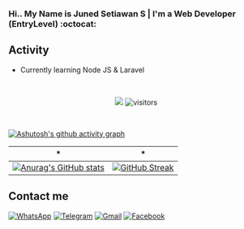 ### Hi.. My Name is Juned Setiawan S | I'm a Web Developer (EntryLevel) :octocat:

## Activity
- Currently learning Node JS & Laravel
<br/>

<p align="center">
    <a href="https://github.com/JunedSetiawan"><img src="https://img.shields.io/badge/status-learning-brightgreen.svg"></a>
    <img src="https://visitor-badge.laobi.icu/badge?page_id=JunedSetiawan" alt="visitors"/>   
</p>
<br/>

[![Ashutosh's github activity graph](https://activity-graph.herokuapp.com/graph?username=JunedSetiawan&theme=redical)](https://github.com/JunedSetiawan)

| * | * |
|  :---: | :---:  |     
| [![Anurag's GitHub stats](https://github-readme-stats.vercel.app/api?username=JunedSetiawan&count_private=true&show_icons=true&hide=issues&theme=radical)](https://github.com/JunedSetiawan) | [![GitHub Streak](http://github-readme-streak-stats.herokuapp.com?user=JunedSetiawan&theme=radical)](https://github.com/JunedSetiawan) | <td colspan=3><img src="https://github-readme-stats.vercel.app/api/top-langs/?username=JunedSetiawan&exclude_repo=cem_clipnet&layout=compact&theme=radical"/>|


## Contact me
[![WhatsApp](https://img.shields.io/badge/WhatsApp-25D366?style=for-the-badge&logo=whatsapp&logoColor=white)](https://wa.me/6282365265904)
[![Telegram](https://img.shields.io/badge/Telegram-26A5E4?style=for-the-badge&logo=telegram&logoColor=white)](https://www.t.me/dontbotherm3)
[![Gmail](https://img.shields.io/badge/Gmail-EA4335?style=for-the-badge&logo=gmail&logoColor=white)](mailto:junedhayko502@gmail.com?subject=github_message)
[![Facebook](https://img.shields.io/badge/Facebook-1D52EB?style=for-the-badge&logo=facebook&logoColor=white)](https://facebook.com/juned.hayko/)



